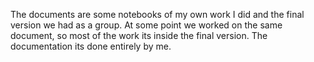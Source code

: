 The documents are some notebooks of my own work I did and the final version we had as a group.
At some point we worked on the same document, so most of the work its inside the final version.
The documentation its done entirely by me.
